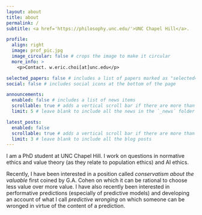 ```yaml
---
layout: about
title: about
permalink: /
subtitle: <a href='https://philosophy.unc.edu/'>UNC Chapel Hill</a>.

profile:
  align: right
  image: prof_pic.jpg
  image_circular: false # crops the image to make it circular
  more_info: >
    <p>Contact. w.eric.choi[at]unc.edu</p>

selected_papers: false # includes a list of papers marked as "selected={true}"
social: false # includes social icons at the bottom of the page

announcements:
  enabled: false # includes a list of news items
  scrollable: true # adds a vertical scroll bar if there are more than 3 news items
  limit: 5 # leave blank to include all the news in the `_news` folder

latest_posts:
  enabled: false
  scrollable: true # adds a vertical scroll bar if there are more than 3 new posts items
  limit: 3 # leave blank to include all the blog posts
---
```


I am a PhD student at UNC Chapel Hill. I work on questions in normative ethics
and value theory (as they relate to population ethics) and AI ethics.

Recently, I have been interested in a position called *conservatism about the
valuable* first coined by G.A. Cohen on which it can be rational to choose less
value over more value. I have also recently been interested in performative
predictions (especially of predictive models) and developing an account of what
I call *predictive wronging* on which someone can be wronged in virtue of the
content of a prediction.

<!-- Write your biography here. Tell the world about yourself. Link to your favorite [subreddit](http://reddit.com). You can put a picture in, too. The code is already in, just name your picture `prof_pic.jpg` and put it in the `img/` folder.

Put your address / P.O. box / other info right below your picture. You can also disable any of these elements by editing `profile` property of the YAML header of your `_pages/about.md`. Edit `_bibliography/papers.bib` and Jekyll will render your [publications page](/al-folio/publications/) automatically.

Link to your social media connections, too. This theme is set up to use [Font Awesome icons](https://fontawesome.com/) and [Academicons](https://jpswalsh.github.io/academicons/), like the ones below. Add your Facebook, Twitter, LinkedIn, Google Scholar, or just disable all of them. -->
